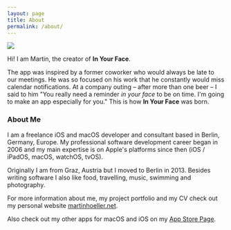 ```yaml
---
layout: page
title: About
permalink: /about/
---
```


<img class="profile-image" src="../images/profile.png">

Hi! I am Martin, the creator of **In Your Face**.

The app was inspired by a former coworker who would always be late to our meetings. He was so focused on his work that he constantly would miss calendar notifications.
At a company outing – after more than one beer – I said to him "You really need a reminder *in your face* to be on time. I'm going to make an app especially for you."
This is how **In Your Face** was born.

### About Me
I am a freelance iOS and macOS developer and consultant based in Berlin, Germany, Europe.
My professional software development career began in 2006 and my main expertise is on Apple's platforms since then (iOS / iPadOS, macOS, watchOS, tvOS).

Originally I am from Graz, Austria but I moved to Berlin in 2013. Besides writing software I also like food, travelling, music, swimming and photography.

For more information about me, my project portfolio and my CV check out my personal website [martinhoeller.net](https://www.martinhoeller.net).

Also check out my other apps for macOS and iOS on my [App Store Page](https://apps.apple.com/us/developer/martin-hoeller/id867637412).